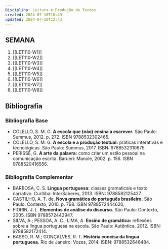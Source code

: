 ```yaml
---
Disciplina: Leitura e Produção de Textos
created: 2024-07-10T10:49
updated: 2024-07-10T12:43
---
```

## SEMANA 
1. [[LET110-W1]]
2. [[LET110-W2]]
3. [[LET110-W3]]
4. [[LET110-W4]]
5. [[LET110-W5]]
6. [[LET110-W6]]
7. [[LET110-W7]]
8. [[LET110-W8]]

## Bibliografia

### Bibliografia Base

- COLELLO, S. M. G. **A escola que (não) ensina a escrever.** São Paulo: Summus, 2012. p. 272. ISBN 9788532302465.
- COLELLO, S. M. G. **A escola e a produção textual:** práticas interativas e tecnológicas. São Paulo: Summus, 2017. ISBN: 9788532310675.
- PERISSÉ, G. **A arte da palavra:** como criar um estilo pessoal na comunicação escrita. Barueri: Manole, 2002. p. 156. ISBN 9788520416556.

### Bibliografia Complementar

- BARBOSA, C. S. **Língua portuguesa:** classes gramaticais e texto narrativo. Curitiba: InterSaberes, 2013. ISBN: 9788582125427.
- CASTILHO, A. T. de. **Nova gramática do português brasileiro.** São Paulo: Contexto, 2010. p. 768. ISBN 9788572444620.
- FIORIN, J. L. **Elementos de análise do discurso.** São Paulo: Contexto, 2005. ISBN 9788572442947.
- SILVA, A.; PESSOA, A. C.; LIMA, A. **Ensino de gramática:** reflexões sobre a língua portuguesa na escola. São Paulo: Autêntica, 2012. ISBN: 9788582172414.
- BASSO, R. M.; GONÇALVES, R. T. **História concisa da língua portuguesa.** Rio de Janeiro: Vozes, 2014. ISBN: 9788532646484.